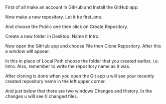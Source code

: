 First of all make an account in GitHub and Install the GitHub app.

Now make a new repository. Let it be first_one.

And choose the Public one then click on Create Repository.

Create a new folder in Desktop. Name it Intro.

Now open the GitHub app and choose File then Clone Repository. After this a window will appear.

In this in place of Local Path choose the folder that you created earlier, i.e. Intro. Also, remember to write the repository name as it was.

After cloning is done when you open the Git app u will see your recently created repository name in the left upper corner.

And just below that there are two windows Changes and History.
In the changes u will see 0 changed files.

